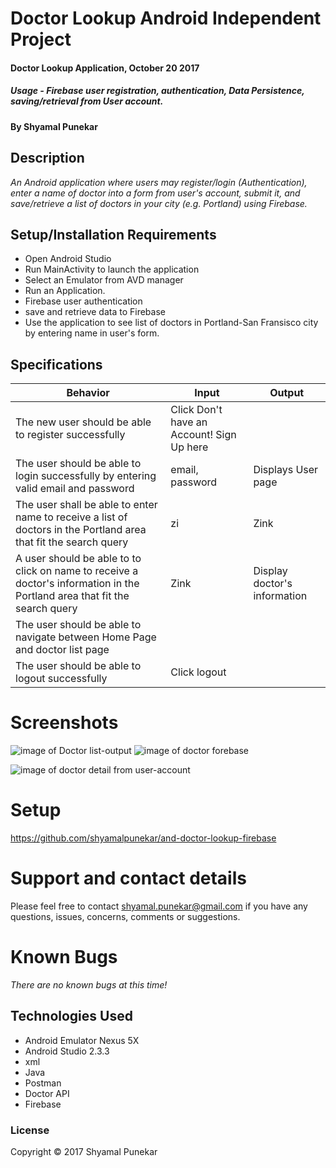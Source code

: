 # Doctor Lookup Android Independent Project

#### Doctor Lookup Application, October 20 2017

##### Usage -  Firebase user registration, authentication, Data Persistence, saving/retrieval from User account. 

#### By Shyamal Punekar

## Description

_An Android application where users may register/login (Authentication), enter a name of doctor into a form from user's account, submit it, and save/retrieve a list of doctors in your city (e.g. Portland) using Firebase._

## Setup/Installation Requirements
* Open Android Studio
* Run MainActivity to launch the application
* Select an Emulator from AVD manager
* Run an Application. 
* Firebase user authentication
* save and retrieve data to Firebase
* Use the application to see list of doctors in Portland-San Fransisco city by entering name in user's form.

## Specifications

| Behavior      | Input | Output | 
| ------------- | ------------- | ------------- |
| The new user should be able to register successfully | Click Don't have an Account! Sign Up here |  |
| The user should be able to login successfully by entering valid email and password | email, password | Displays User page  |
| The user shall be able to enter  name to receive a list of doctors in the Portland area that fit the search query | zi | Zink| |
| A user should be able to to click on name to receive a doctor's information in the Portland area that fit the search query |Zink |Display doctor's information| |
| The user should be able to navigate between Home Page and doctor list page |  |  |
| The user should be able to logout successfully | Click logout |  |

# Screenshots
![image of Doctor list-output]()
![image of doctor forebase]()

![image of doctor detail from user-account]()


# Setup
  https://github.com/shyamalpunekar/and-doctor-lookup-firebase

# Support and contact details

  Please feel free to contact shyamal.punekar@gmail.com if you have any questions, issues, concerns, comments or suggestions.
# Known Bugs
_There are no known bugs at this time!_

## Technologies Used

* Android Emulator Nexus 5X
* Android Studio 2.3.3
* xml
* Java
* Postman
* Doctor API
* Firebase 


### License

Copyright &copy; 2017 Shyamal Punekar
